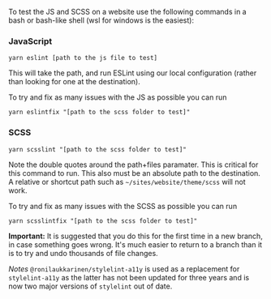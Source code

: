 To test the JS and SCSS on a website use the following commands in a bash or bash-like shell (wsl for windows is the easiest):

### JavaScript

`yarn eslint [path to the js file to test]`

This will take the path, and run ESLint using our local configuration (rather than looking for one at the destination).

To try and fix as many issues with the JS as possible you can run

`yarn eslintfix "[path to the scss folder to test]"`

### SCSS

`yarn scsslint "[path to the scss folder to test]"`

Note the double quotes around the path+files paramater. This is critical for this command to run. This also must be an absolute path to the destination. A relative or shortcut path such as `~/sites/website/theme/scss` will not work.

To try and fix as many issues with the SCSS as possible you can run

`yarn scsslintfix "[path to the scss folder to test]"`

__Important:__ It is suggested that you do this for the first time in a new branch, in case something goes wrong. It's much easier to return to a branch than it is to try and undo thousands of file changes.


*Notes*
`@ronilaukkarinen/stylelint-a11y` is used as a replacement for `stylelint-a11y` as the latter has not been updated for three years and is now two major versions of `stylelint` out of date.
